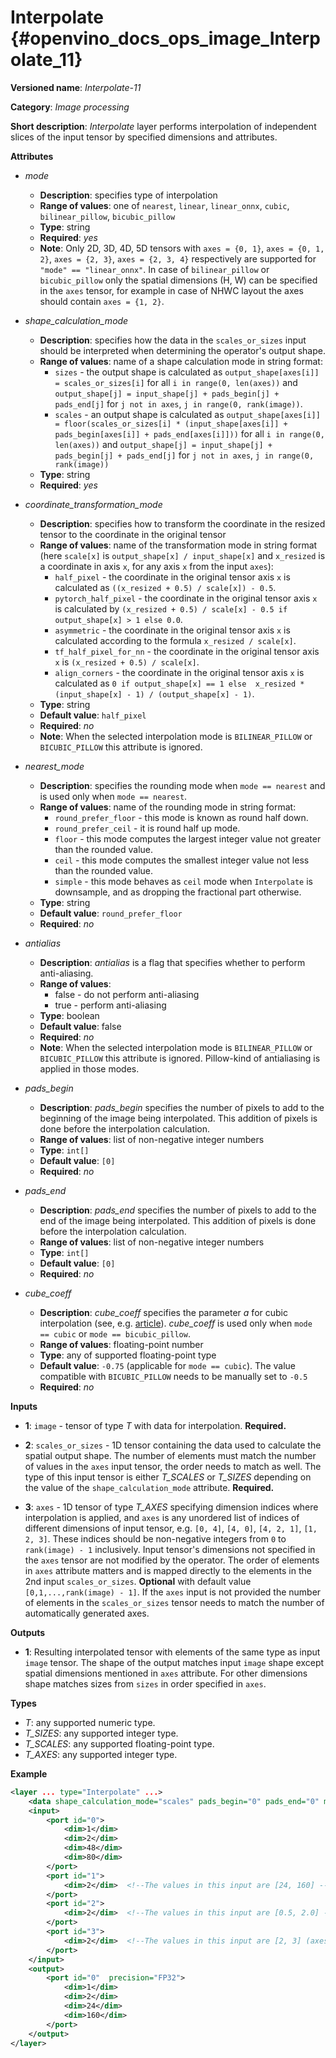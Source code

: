 # Interpolate {#openvino_docs_ops_image_Interpolate_11}

**Versioned name**: *Interpolate-11*

**Category**: *Image processing*

**Short description**: *Interpolate* layer performs interpolation of independent slices of the input tensor by specified dimensions and attributes.

**Attributes**

* *mode*

  * **Description**: specifies type of interpolation
  * **Range of values**: one of `nearest`, `linear`, `linear_onnx`, `cubic`, `bilinear_pillow`, `bicubic_pillow`
  * **Type**: string
  * **Required**: *yes*
  * **Note**: Only 2D, 3D, 4D, 5D tensors with `axes = {0, 1}`, `axes = {0, 1, 2}`, `axes = {2, 3}`,  `axes = {2, 3, 4}` respectively are supported for `"mode" == "linear_onnx"`. In case of `bilinear_pillow` or `bicubic_pillow` only the spatial dimensions (H, W) can be specified in the `axes` tensor, for example in case of NHWC layout the axes should contain `axes = {1, 2}`.

* *shape_calculation_mode*

  * **Description**: specifies how the data in the `scales_or_sizes` input should be interpreted when determining the operator's output shape.
  * **Range of values**: name of a shape calculation mode in string format:
    * `sizes` - the output shape is calculated as `output_shape[axes[i]] = scales_or_sizes[i]` for all `i in range(0, len(axes))` and `output_shape[j] = input_shape[j] + pads_begin[j] + pads_end[j]` for `j not in axes`, `j in range(0, rank(image))`.
    * `scales` - an output shape is calculated as `output_shape[axes[i]] = floor(scales_or_sizes[i] * (input_shape[axes[i]] + pads_begin[axes[i]] + pads_end[axes[i]]))` for all `i in range(0, len(axes))` and `output_shape[j] = input_shape[j] + pads_begin[j] + pads_end[j]` for `j not in axes`, `j in range(0, rank(image))`
  * **Type**: string
  * **Required**: *yes*

* *coordinate_transformation_mode*

  * **Description**: specifies how to transform the coordinate in the resized tensor to the coordinate in the original tensor
  * **Range of values**: name of the transformation mode in string format (here `scale[x]` is `output_shape[x] / input_shape[x]` and `x_resized` is a coordinate in axis `x`, for any axis `x` from the input `axes`):
    * `half_pixel` - the coordinate in the original tensor axis `x` is calculated as `((x_resized + 0.5) / scale[x]) - 0.5`.
    * `pytorch_half_pixel` -  the coordinate in the original tensor axis `x` is calculated by `(x_resized + 0.5) / scale[x] - 0.5 if  output_shape[x] > 1 else 0.0`.
    * `asymmetric` - the coordinate in the original tensor axis `x` is calculated according to the formula `x_resized / scale[x]`.
    * `tf_half_pixel_for_nn` - the coordinate in the original tensor axis `x` is `(x_resized + 0.5) / scale[x]`.
    * `align_corners` - the coordinate in the original tensor axis `x` is calculated as `0 if output_shape[x] == 1 else  x_resized * (input_shape[x] - 1) / (output_shape[x] - 1)`.
  * **Type**: string
  * **Default value**: `half_pixel`
  * **Required**: *no*
  * **Note**: When the selected interpolation mode is `BILINEAR_PILLOW` or `BICUBIC_PILLOW` this attribute is ignored.

* *nearest_mode*

  * **Description**: specifies the rounding mode when `mode == nearest` and is used only when `mode == nearest`.
  * **Range of values**: name of the rounding mode in string format:
    * `round_prefer_floor` - this mode is known as round half down.
    * `round_prefer_ceil` - it is round half up mode.
    * `floor` - this mode computes the largest integer value not greater than the rounded value.
    * `ceil` - this mode computes the smallest integer value not less than the rounded value.
    * `simple` - this mode behaves as `ceil` mode when `Interpolate` is downsample, and as dropping the fractional part otherwise.
  * **Type**: string
  * **Default value**: `round_prefer_floor`
  * **Required**: *no*

* *antialias*

  * **Description**: *antialias* is a flag that specifies whether to perform anti-aliasing.
  * **Range of values**:
    * false - do not perform anti-aliasing
    * true - perform anti-aliasing
  * **Type**: boolean
  * **Default value**: false
  * **Required**: *no*
  * **Note**: When the selected interpolation mode is `BILINEAR_PILLOW` or `BICUBIC_PILLOW` this attribute is ignored. Pillow-kind of antialiasing is applied in those modes.

* *pads_begin*

  * **Description**: *pads_begin* specifies the number of pixels to add to the beginning of the image being interpolated. This addition of pixels is done before the interpolation calculation.
  * **Range of values**: list of non-negative integer numbers
  * **Type**: `int[]`
  * **Default value**: `[0]`
  * **Required**: *no*

* *pads_end*

  * **Description**: *pads_end* specifies the number of pixels to add to the end of the image being interpolated. This addition of pixels is done before the interpolation calculation.
  * **Range of values**: list of non-negative integer numbers
  * **Type**: `int[]`
  * **Default value**: `[0]`
  * **Required**: *no*

* *cube_coeff*

  * **Description**: *cube_coeff* specifies the parameter *a* for cubic interpolation (see, e.g.  [article](https://ieeexplore.ieee.org/document/1163711/)).  *cube_coeff* is used only when `mode == cubic` or `mode == bicubic_pillow`.
  * **Range of values**: floating-point number
  * **Type**: any of supported floating-point type
  * **Default value**: `-0.75` (applicable for `mode == cubic`). The value compatible with `BICUBIC_PILLOW` needs to be manually set to `-0.5`
  * **Required**: *no*

**Inputs**

*   **1**: `image` - tensor of type *T* with data for interpolation. **Required.**

*   **2**: `scales_or_sizes` - 1D tensor containing the data used to calculate the spatial output shape. The number of elements must match the number of values in the `axes` input tensor, the order needs to match as well. The type of this input tensor is either *T_SCALES* or *T_SIZES* depending on the value of the `shape_calculation_mode` attribute. **Required.**

*   **3**: `axes` - 1D tensor of type *T_AXES* specifying dimension indices where interpolation is applied, and `axes` is any unordered list of indices of different dimensions of input tensor, e.g. `[0, 4]`, `[4, 0]`, `[4, 2, 1]`, `[1, 2, 3]`. These indices should be non-negative integers from `0` to `rank(image) - 1` inclusively.  Input tensor's dimensions not specified in the `axes` tensor are not modified by the operator. The order of elements in `axes` attribute matters and is mapped directly to the elements in the 2nd input `scales_or_sizes`. **Optional** with default value `[0,1,...,rank(image) - 1]`. If the `axes` input is not provided the number of elements in the `scales_or_sizes` tensor needs to match the number of automatically generated axes.

**Outputs**

*   **1**: Resulting interpolated tensor with elements of the same type as input `image` tensor. The shape of the output matches input `image` shape except spatial dimensions mentioned in `axes` attribute. For other dimensions shape matches sizes from `sizes` in order specified in `axes`.

**Types**
* *T*: any supported numeric type.
* *T_SIZES*: any supported integer type.
* *T_SCALES*: any supported floating-point type.
* *T_AXES*: any supported integer type.

**Example**

```xml
<layer ... type="Interpolate" ...>
    <data shape_calculation_mode="scales" pads_begin="0" pads_end="0" mode="bicubic_pillow"/>
    <input>
        <port id="0">
            <dim>1</dim>
            <dim>2</dim>
            <dim>48</dim>
            <dim>80</dim>
        </port>
        <port id="1">
            <dim>2</dim>  <!--The values in this input are [24, 160] -->
        </port>
        <port id="2">
            <dim>2</dim>  <!--The values in this input are [0.5, 2.0] -->
        </port>
        <port id="3">
            <dim>2</dim>  <!--The values in this input are [2, 3] (axes). -->
        </port>
    </input>
    <output>
        <port id="0"  precision="FP32">
            <dim>1</dim>
            <dim>2</dim>
            <dim>24</dim>
            <dim>160</dim>
        </port>
    </output>
</layer>
```
